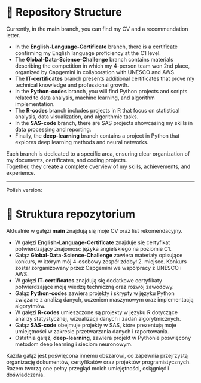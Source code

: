 # 📂 Repository Structure

Currently, in the **main** branch, you can find my CV and a recommendation letter.

- In the **English-Language-Certificate** branch, there is a certificate confirming my English language proficiency at the C1 level.  
- The **Global-Data-Science-Challenge** branch contains materials describing the competition in which my 4-person team won 2nd place, organized by Capgemini in collaboration with UNESCO and AWS.  
- The **IT-certificates** branch presents additional certificates that prove my technical knowledge and professional growth.  
- In the **Python-codes** branch, you will find Python projects and scripts related to data analysis, machine learning, and algorithm implementation.  
- The **R-codes** branch includes projects in R that focus on statistical analysis, data visualization, and algorithmic tasks.  
- In the **SAS-code** branch, there are SAS projects showcasing my skills in data processing and reporting.  
- Finally, the **deep-learning** branch contains a project in Python that explores deep learning methods and neural networks.

Each branch is dedicated to a specific area, ensuring clear organization of my documents, certificates, and coding projects.  
Together, they create a complete overview of my skills, achievements, and experience. 


__________________________________________________________________________________________
Polish version: 

# 📂 Struktura repozytorium

Aktualnie w gałęzi **main** znajdują się moje CV oraz list rekomendacyjny.  

- W gałęzi **English-Language-Certificate** znajduje się certyfikat potwierdzający znajomość języka angielskiego na poziomie C1.  
- Gałąź **Global-Data-Science-Challenge** zawiera materiały opisujące konkurs, w którym mój 4-osobowy zespół zdobył 2. miejsce. Konkurs został zorganizowany przez Capgemini we współpracy z UNESCO i AWS.  
- W gałęzi **IT-certificates** znajdują się dodatkowe certyfikaty potwierdzające moją wiedzę techniczną oraz rozwój zawodowy.  
- Gałąź **Python-codes** zawiera projekty i skrypty w języku Python związane z analizą danych, uczeniem maszynowym oraz implementacją algorytmów.  
- W gałęzi **R-codes** umieszczone są projekty w języku R dotyczące analizy statystycznej, wizualizacji danych i zadań algorytmicznych.  
- Gałąź **SAS-code** obejmuje projekty w SAS, które prezentują moje umiejętności w zakresie przetwarzania danych i raportowania.  
- Ostatnia gałąź, **deep-learning**, zawiera projekt w Pythonie poświęcony metodom deep learning i sieciom neuronowym.  

Każda gałąź jest poświęcona innemu obszarowi, co zapewnia przejrzystą organizację dokumentów, certyfikatów oraz projektów programistycznych.  
Razem tworzą one pełny przegląd moich umiejętności, osiągnięć i doświadczenia.  

